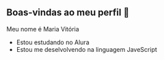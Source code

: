 ## Boas-vindas ao meu perfil  👋

Meu nome é Maria Vitória

- Estou estudando no Alura
- Estou me deselvolvendo na linguagem JaveScript
